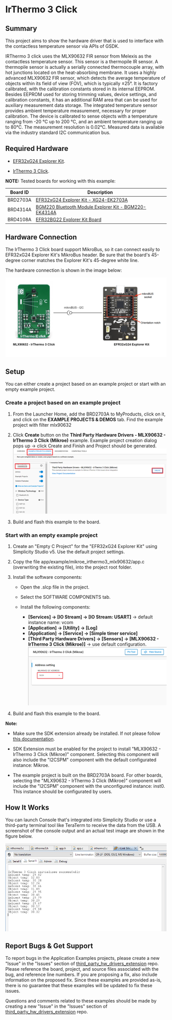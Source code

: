 # IrThermo 3 Click #

## Summary ##

This project aims to show the hardware driver that is used to interface with the contactless temperature sensor via APIs of GSDK.

IRThermo 3 click uses the MLX90632 FIR sensor from Melexis as the contactless temperature sensor. This sensor is a thermopile IR sensor. A thermopile sensor is actually a serially connected thermocouple array, with hot junctions located on the heat-absorbing membrane. It uses a highly advanced MLX90632 FIR sensor, which detects the average temperature of objects within its field of view (FOV), which is typically ±25°. It is factory calibrated, with the calibration constants stored in its internal EEPROM. Besides EEPROM used for storing trimming values, device settings, and calibration constants, it has an additional RAM area that can be used for auxiliary measurement data storage. The integrated temperature sensor provides ambient temperature measurement, necessary for proper calibration. The device is calibrated to sense objects with a temperature ranging from -20 ℃ up to 200 ℃, and an ambient temperature ranging up to 80℃. The measurement resolution is 0.02℃. Measured data is available via the industry standard I2C communication bus.

## Required Hardware ##

- [EFR32xG24 Explorer Kit](https://www.silabs.com/development-tools/wireless/efr32xg24-explorer-kit?tab=overview).

- [IrThermo 3 Click](https://www.mikroe.com/ir-thermo-3-click).

**NOTE:**
Tested boards for working with this example:

| Board ID | Description  |
| ---------------------- | ------ |
| BRD2703A | [EFR32xG24 Explorer Kit - XG24-EK2703A ](https://www.silabs.com/development-tools/wireless/efr32xg24-explorer-kit?tab=overview)    |
| BRD4314A | [BGM220 Bluetooth Module Explorer Kit - BGM220-EK4314A](https://www.silabs.com/development-tools/wireless/bluetooth/bgm220-explorer-kit?tab=overview)  |
| BRD4108A | [EFR32BG22 Explorer Kit Board](https://www.silabs.com/development-tools/wireless/bluetooth/bg22-explorer-kit?tab=overview)  |

## Hardware Connection ##

The IrThermo 3 Click board support MikroBus, so it can connect easily to EFR32xG24 Explorer Kit's MikroBus header. Be sure that the board's 45-degree corner matches the Explorer Kit's 45-degree white line.

The hardware connection is shown in the image below:

![board](hardware_connection.png "Hardware connection")

## Setup ##

You can either create a project based on an example project or start with an empty example project.

### Create a project based on an example project ###

1. From the Launcher Home, add the BRD2703A to MyProducts, click on it, and click on the **EXAMPLE PROJECTS & DEMOS** tab. Find the example project with filter mlx90632

2. Click **Create** button on the **Third Party Hardware Drivers - MLX90632 - IrThermo 3 Click (Mikroe)** example. Example project creation dialog pops up -> click Create and Finish and Project should be generated.
![Create_example](create_example.png)

3. Build and flash this example to the board.

### Start with an empty example project ###

1. Create an "Empty C Project" for the "EFR32xG24 Explorer Kit" using Simplicity Studio v5. Use the default project settings.

2. Copy the file app/example/mikroe_irthermo3_mlx90632/app.c (overwriting the existing file), into the project root folder.

3. Install the software components:

    - Open the .slcp file in the project.

    - Select the SOFTWARE COMPONENTS tab.

    - Install the following components:

        - **[Services] → [IO Stream] → [IO Stream: USART]** → default instance name: vcom
        - **[Application] → [Utility] → [Log]**
        - **[Application] → [Service] → [Simple timer service]**
        - **[Third Party Hardware Drivers] → [Sensors] → [MLX90632 - IrThermo 3 Click (Mikroe)]**  -> use default configuration.
        ![config](default_config.png)

4. Build and flash this example to the board.

**Note:**

- Make sure the SDK extension already be installed. If not please follow [this documentation](https://github.com/SiliconLabs/third_party_hw_drivers_extension/blob/master/README.md).

- SDK Extension must be enabled for the project to install "MLX90632 - IrThermo 3 Click (Mikroe)" component. Selecting this component will also include the "I2CSPM" component with the default configurated instance: Mikroe.

- The example project is built on the BRD2703A board. For other boards, selecting the "MLX90632 - IrThermo 3 Click (Mikroe)" component will include the "I2CSPM" component with the unconfigured instance: inst0. This instance should be configurated by users.

## How It Works ##

You can launch Console that's integrated into Simplicity Studio or use a third-party terminal tool like TeraTerm to receive the data from the USB. A screenshot of the console output and an actual test image are shown in the figure below.

![logging_screen](log.png)

## Report Bugs & Get Support ##

To report bugs in the Application Examples projects, please create a new "Issue" in the "Issues" section of [third_party_hw_drivers_extension](https://github.com/SiliconLabs/third_party_hw_drivers_extension) repo. Please reference the board, project, and source files associated with the bug, and reference line numbers. If you are proposing a fix, also include information on the proposed fix. Since these examples are provided as-is, there is no guarantee that these examples will be updated to fix these issues.

Questions and comments related to these examples should be made by creating a new "Issue" in the "Issues" section of [third_party_hw_drivers_extension](https://github.com/SiliconLabs/third_party_hw_drivers_extension) repo.

